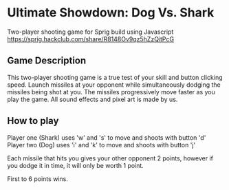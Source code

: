 # Ultimate Showdown: Dog Vs. Shark
Two-player shooting game for Sprig build using Javascript
https://sprig.hackclub.com/share/R8148Ov9qz5hZzQitPcG

## Game Description
This two-player shooting game is a true test of your skill and button clicking speed. Launch missiles at your opponent while simultaneously dodging the missiles being shot at you. The missiles progressively move faster as you play the game. All sound effects and pixel art is made by us.

## How to play
Player one (Shark) uses 'w' and 's' to move and shoots with button 'd'
Player two (Dog) uses 'i' and 'k' to move and shoots with button 'j'

Each missile that hits you gives your other opponent 2 points, however if you dodge it in time, it will only be worth 1 point.

First to 6 points wins. 
